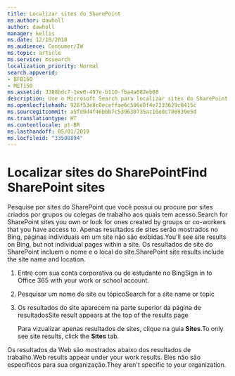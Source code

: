 ```yaml
---
title: Localizar sites do SharePoint
ms.author: dawholl
author: dawholl
manager: kellis
ms.date: 12/18/2018
ms.audience: Consumer/IW
ms.topic: article
ms.service: mssearch
localization_priority: Normal
search.appverid:
- BFB160
- MET150
ms.assetid: 3388bdc7-1ee0-497e-b110-fba4a082eb08
description: Use o Microsoft Search para localizar sites do SharePoint e exibir detalhes
ms.openlocfilehash: 926f53e8c0eceffae6c506e8f4e7233629c8415c
ms.sourcegitcommit: a5fd9d4f46bbb7c539630735ac16e0c786939e5d
ms.translationtype: HT
ms.contentlocale: pt-BR
ms.lasthandoff: 05/01/2019
ms.locfileid: "33508894"
---
```

# <a name="find-sharepoint-sites"></a><span data-ttu-id="955de-103">Localizar sites do SharePoint</span><span class="sxs-lookup"><span data-stu-id="955de-103">Find SharePoint sites</span></span>

<span data-ttu-id="955de-104">Pesquise por sites do SharePoint que você possui ou procure por sites criados por grupos ou colegas de trabalho aos quais tem acesso.</span><span class="sxs-lookup"><span data-stu-id="955de-104">Search for SharePoint sites you own or look for ones created by groups or co-workers that you have access to.</span></span> <span data-ttu-id="955de-105">Apenas resultados de sites serão mostrados no Bing, páginas individuais em um site não são exibidas.</span><span class="sxs-lookup"><span data-stu-id="955de-105">You'll see site results on Bing, but not individual pages within a site.</span></span> <span data-ttu-id="955de-106">Os resultados de site do SharePoint incluem o nome e o local do site.</span><span class="sxs-lookup"><span data-stu-id="955de-106">SharePoint site results include the site name and location.</span></span>
  
1. <span data-ttu-id="955de-107">Entre com sua conta corporativa ou de estudante no Bing</span><span class="sxs-lookup"><span data-stu-id="955de-107">Sign in to Office 365 with your work or school account.</span></span>
    
2. <span data-ttu-id="955de-108">Pesquisar um nome de site ou tópico</span><span class="sxs-lookup"><span data-stu-id="955de-108">Search for a site name or topic</span></span>
    
3. <span data-ttu-id="955de-109">Os resultados do site aparecem na parte superior da página de resultados</span><span class="sxs-lookup"><span data-stu-id="955de-109">Site result appears at the top of the results page</span></span>
    
    <span data-ttu-id="955de-110">Para vizualizar apenas resultados de sites, clique na guia **Sites**.</span><span class="sxs-lookup"><span data-stu-id="955de-110">To only see site results, click the **Sites** tab.</span></span> 
    
<span data-ttu-id="955de-111">Os resultados da Web são mostrados abaixo dos resultados de trabalho.</span><span class="sxs-lookup"><span data-stu-id="955de-111">Web results appear under your work results.</span></span> <span data-ttu-id="955de-112">Eles não são específicos para sua organização.</span><span class="sxs-lookup"><span data-stu-id="955de-112">They aren't specific to your organization.</span></span>

  


